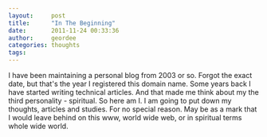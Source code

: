 ```yaml
---
layout:     post
title:      "In The Beginning"
date:       2011-11-24 00:33:36
author:     geordee
categories: thoughts
tags:
---
```


I have been maintaining a personal blog from 2003 or so. Forgot the exact date, but that's the year I registered this domain name. Some years back I have started writing technical articles. And that made me think about my the third personality - spiritual. So here am I. I am going to put down my thoughts, articles and studies. For no special reason. May be as a mark that I would leave behind on this www, world wide web, or in spiritual terms whole wide world.
